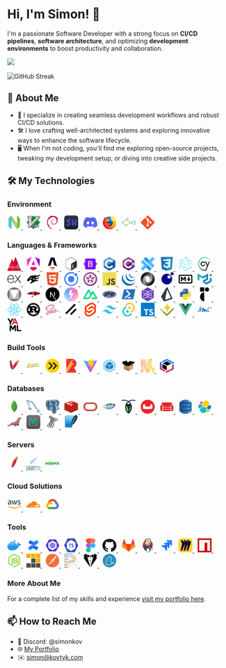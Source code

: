 # Hi, I'm Simon! 👋

I'm a passionate Software Developer with a strong focus on **CI/CD pipelines**, **software architecture**, and optimizing **development environments** to boost productivity and collaboration.

![](https://komarev.com/ghpvc/?username=simonkovtyk&color=5800ff)

<img src="https://streak-stats.demolab.com?user=simonkovtyk&theme=transparent&hide_border=true&border_radius=0&card_width=1012&stroke=EB545400&ring=5800FF&fire=FFFFFF&currStreakNum=FFFFFF&currStreakLabel=FFFFFF&sideNums=FFFFFF&excludeDaysLabel=FFFFFF&sideLabels=FFFFFF&dates=FFFFFF" alt="GitHub Streak" />

## 🚀 About Me

- 🔧 I specialize in creating seamless development workflows and robust CI/CD solutions.
- 🛠️ I love crafting well-architected systems and exploring innovative ways to enhance the software lifecycle.
- 🖥️ When I'm not coding, you'll find me exploring open-source projects, tweaking my development setup, or diving into creative side projects.

## 🛠️ My Technologies

### Environment

<span>
  <a href="https://neovim.io/" target="_blank">
    <img alt="NeoVim" width="32" height="32" src="https://raw.githubusercontent.com/simonkovtyk/simonkovtyk/dd70ea4b8f02d5d86744cde58b4a0bc07e10e16f/docs/images/neovim.svg" />
  </a>
  &nbsp;
  <a href="https://www.vim.org/" target="_blank">
    <img width="32" height="32" src="https://raw.githubusercontent.com/simonkovtyk/simonkovtyk/dd70ea4b8f02d5d86744cde58b4a0bc07e10e16f/docs/images/vim.svg" />
  </a>
  &nbsp;
  <a href="https://www.debian.org/" target="_blank">
    <img width="32" height="32" src="https://raw.githubusercontent.com/simonkovtyk/simonkovtyk/dd70ea4b8f02d5d86744cde58b4a0bc07e10e16f/docs/images/debian.svg" />
  </a>
  &nbsp;
  <a href="https://wezfurlong.org/wezterm/" target="_blank">
    <img width="32" height="32" src="https://raw.githubusercontent.com/simonkovtyk/simonkovtyk/dd70ea4b8f02d5d86744cde58b4a0bc07e10e16f/docs/images/wezterm.svg" />
  </a>
  &nbsp;
  <a href="https://discord.com/" target="_blank">
    <img width="32" height="32" src="https://raw.githubusercontent.com/simonkovtyk/simonkovtyk/dd70ea4b8f02d5d86744cde58b4a0bc07e10e16f/docs/images/discord.svg" />
  </a>
  &nbsp;
  <a href="https://www.mozilla.org/firefox/" target="_blank">
    <img width="32" height="32" src="https://raw.githubusercontent.com/simonkovtyk/simonkovtyk/dd70ea4b8f02d5d86744cde58b4a0bc07e10e16f/docs/images/firefox.svg" />
  </a>
  &nbsp;
  <a href="https://fishshell.com/" target="_blank">
    <img width="32" height="32" src="https://raw.githubusercontent.com/simonkovtyk/simonkovtyk/dd70ea4b8f02d5d86744cde58b4a0bc07e10e16f/docs/images/fish.svg" />
  </a>
  &nbsp;
  <a href="https://git-scm.com/" target="_blank">
    <img width="32" height="32" src="https://raw.githubusercontent.com/simonkovtyk/simonkovtyk/dd70ea4b8f02d5d86744cde58b4a0bc07e10e16f/docs/images/git.svg" />
  </a>
</span>

### Languages & Frameworks

<span>
  <a href="https://analogjs.org/" target="_blank">
    <img width="32" height="32" src="https://raw.githubusercontent.com/simonkovtyk/simonkovtyk/dd70ea4b8f02d5d86744cde58b4a0bc07e10e16f/docs/images/analogjs.svg" />
  </a>
  &nbsp;
  <a href="https://angular.dev/" target="_blank">
    <img width="32" height="32" src="https://raw.githubusercontent.com/simonkovtyk/simonkovtyk/dd70ea4b8f02d5d86744cde58b4a0bc07e10e16f/docs/images/angular.svg" />
  </a>
  &nbsp;
  <a href="https://astro.build/" target="_blank">
    <img width="32" height="32" src="https://raw.githubusercontent.com/simonkovtyk/simonkovtyk/dd70ea4b8f02d5d86744cde58b4a0bc07e10e16f/docs/images/astro.svg" />
  </a>
  &nbsp;
  <a href="https://www.gnu.org/software/bash/manual/bash.html" target="_blank">
    <img width="32" height="32" src="https://raw.githubusercontent.com/simonkovtyk/simonkovtyk/dd70ea4b8f02d5d86744cde58b4a0bc07e10e16f/docs/images/bash.svg" />
  </a>
  &nbsp;
  <a href="https://getbootstrap.com/" target="_blank">
    <img width="32" height="32" src="https://raw.githubusercontent.com/simonkovtyk/simonkovtyk/dd70ea4b8f02d5d86744cde58b4a0bc07e10e16f/docs/images/bootstrap.svg" />
  </a>
  &nbsp;
  <a href="https://www.gnu.org/software/gnu-c-manual/gnu-c-manual.html" target="_blank">
    <img width="32" height="32" src="https://raw.githubusercontent.com/simonkovtyk/simonkovtyk/dd70ea4b8f02d5d86744cde58b4a0bc07e10e16f/docs/images/c.svg" />
  </a>
  &nbsp;
  <a href="https://learn.microsoft.com/dotnet/csharp/tour-of-csharp/" target="_blank">
    <img width="32" height="32" src="https://raw.githubusercontent.com/simonkovtyk/simonkovtyk/dd70ea4b8f02d5d86744cde58b4a0bc07e10e16f/docs/images/csharp.svg" />
  </a>
  &nbsp;
  <a href="https://capacitorjs.com/" target="_blank">
    <img width="32" height="32" src="https://raw.githubusercontent.com/simonkovtyk/simonkovtyk/dd70ea4b8f02d5d86744cde58b4a0bc07e10e16f/docs/images/capacitor.svg" />
  </a>
  &nbsp;
  <a href="https://www.w3.org/TR/2001/WD-css3-roadmap-20010523/" target="_blank">
    <img width="32" height="32" src="https://raw.githubusercontent.com/simonkovtyk/simonkovtyk/dd70ea4b8f02d5d86744cde58b4a0bc07e10e16f/docs/images/css3.svg" />
  </a>
  &nbsp;
  <a href="https://www.electronjs.org/" target="_blank">
    <img width="32" height="32" src="https://raw.githubusercontent.com/simonkovtyk/simonkovtyk/dd70ea4b8f02d5d86744cde58b4a0bc07e10e16f/docs/images/electron.svg" />
  </a>
  &nbsp;
  <a href="https://www.cypress.io/" target="_blank">
    <img width="32" height="32" src="https://raw.githubusercontent.com/simonkovtyk/simonkovtyk/dd70ea4b8f02d5d86744cde58b4a0bc07e10e16f/docs/images/cypress.svg" />
  </a>
  &nbsp;
  <a href="https://expressjs.com/" target="_blank">
    <img width="32" height="32" src="https://raw.githubusercontent.com/simonkovtyk/simonkovtyk/dd70ea4b8f02d5d86744cde58b4a0bc07e10e16f/docs/images/express.svg" />
  </a>
  &nbsp;
  <a href="https://fastify.dev/" target="_blank">
    <img width="32" height="32" src="https://raw.githubusercontent.com/simonkovtyk/simonkovtyk/dd70ea4b8f02d5d86744cde58b4a0bc07e10e16f/docs/images/fastify.svg" />
  </a>
  &nbsp;
  <a href="https://html.spec.whatwg.org/multipage/" target="_blank">
    <img width="32" height="32" src="https://raw.githubusercontent.com/simonkovtyk/simonkovtyk/dd70ea4b8f02d5d86744cde58b4a0bc07e10e16f/docs/images/html5.svg" />
  </a>
  &nbsp;
  <a href="https://ionicframework.com/" target="_blank">
    <img width="32" height="32" src="https://raw.githubusercontent.com/simonkovtyk/simonkovtyk/dd70ea4b8f02d5d86744cde58b4a0bc07e10e16f/docs/images/ionic.svg" />
  </a>
  &nbsp;
  <a href="https://jasmine.github.io/" target="_blank">
    <img width="32" height="32" src="https://raw.githubusercontent.com/simonkovtyk/simonkovtyk/dd70ea4b8f02d5d86744cde58b4a0bc07e10e16f/docs/images/jasmine.svg" />
  </a>
  &nbsp;
  <a href="https://developer.mozilla.org/docs/Web/JavaScript" target="_blank">
    <img width="32" height="32" src="https://raw.githubusercontent.com/simonkovtyk/simonkovtyk/dd70ea4b8f02d5d86744cde58b4a0bc07e10e16f/docs/images/javascript.svg" />
  </a>
  &nbsp;
  <a href="https://jquery.com/" target="_blank">
    <img width="32" height="32" src="https://raw.githubusercontent.com/simonkovtyk/simonkovtyk/dd70ea4b8f02d5d86744cde58b4a0bc07e10e16f/docs/images/jquery.svg" />
  </a>
  &nbsp;
  <a href="https://www.json.org/json-en.html" target="_blank">
    <img width="32" height="32" src="https://raw.githubusercontent.com/simonkovtyk/simonkovtyk/dd70ea4b8f02d5d86744cde58b4a0bc07e10e16f/docs/images/json.svg" />
  </a>
  &nbsp;
  <a href="https://www.lua.org/" target="_blank">
    <img width="32" height="32" src="https://raw.githubusercontent.com/simonkovtyk/simonkovtyk/dd70ea4b8f02d5d86744cde58b4a0bc07e10e16f/docs/images/lua.svg" />
  </a>
  &nbsp;
  <a href="https://commonmark.org/help/" target="_blank">
    <img width="32" height="32" src="https://raw.githubusercontent.com/simonkovtyk/simonkovtyk/dd70ea4b8f02d5d86744cde58b4a0bc07e10e16f/docs/images/markdown.svg" />
  </a>
  &nbsp;
  <a href="https://mui.com/material-ui/" target="_blank">
    <img width="32" height="32" src="https://raw.githubusercontent.com/simonkovtyk/simonkovtyk/dd70ea4b8f02d5d86744cde58b4a0bc07e10e16f/docs/images/material-ui.svg" />
  </a>
  &nbsp;
  <a href="https://m3.material.io/" target="_blank">
    <img width="32" height="32" src="https://raw.githubusercontent.com/simonkovtyk/simonkovtyk/dd70ea4b8f02d5d86744cde58b4a0bc07e10e16f/docs/images/material.svg" />
  </a>
  &nbsp;
  <a href="https://mongoosejs.com/" target="_blank">
    <img width="32" height="32" src="https://raw.githubusercontent.com/simonkovtyk/simonkovtyk/dd70ea4b8f02d5d86744cde58b4a0bc07e10e16f/docs/images/mongoose.js.svg" />
  </a>
  &nbsp;
  <a href="https://nextjs.org/" target="_blank">
    <img width="32" height="32" src="https://raw.githubusercontent.com/simonkovtyk/simonkovtyk/dd70ea4b8f02d5d86744cde58b4a0bc07e10e16f/docs/images/next.js.svg" />
  </a>
  &nbsp;
  <a href="https://nitro.build/" target="_blank">
    <img width="32" height="32" src="https://raw.githubusercontent.com/simonkovtyk/simonkovtyk/dd70ea4b8f02d5d86744cde58b4a0bc07e10e16f/docs/images/nitro.svg" />
  </a>
  &nbsp;
  <a href="https://nuxt.com/" target="_blank">
    <img width="32" height="32" src="https://raw.githubusercontent.com/simonkovtyk/simonkovtyk/dd70ea4b8f02d5d86744cde58b4a0bc07e10e16f/docs/images/nuxtjs.svg" />
  </a>
  &nbsp;
  <a href="https://www.php.net/" target="_blank">
    <img width="32" height="32" src="https://raw.githubusercontent.com/simonkovtyk/simonkovtyk/dd70ea4b8f02d5d86744cde58b4a0bc07e10e16f/docs/images/php.svg" />
  </a>
  &nbsp;
  <a href="https://learn.microsoft.com/powershell/" target="_blank">
    <img width="32" height="32" src="https://raw.githubusercontent.com/simonkovtyk/simonkovtyk/dd70ea4b8f02d5d86744cde58b4a0bc07e10e16f/docs/images/powershell.svg" />
  </a>
  &nbsp;
  <a href="https://preactjs.com/" target="_blank">
    <img width="32" height="32" src="https://raw.githubusercontent.com/simonkovtyk/simonkovtyk/dd70ea4b8f02d5d86744cde58b4a0bc07e10e16f/docs/images/preact.svg" />
  </a>
  &nbsp;
  <a href="https://www.prisma.io/" target="_blank">
    <img width="32" height="32" src="https://raw.githubusercontent.com/simonkovtyk/simonkovtyk/dd70ea4b8f02d5d86744cde58b4a0bc07e10e16f/docs/images/prismajs.svg" />
  </a>
  &nbsp;
  <a href="https://www.python.org/" target="_blank">
    <img width="32" height="32" src="https://raw.githubusercontent.com/simonkovtyk/simonkovtyk/dd70ea4b8f02d5d86744cde58b4a0bc07e10e16f/docs/images/python.svg" />
  </a>
  &nbsp;
  <a href="https://www.radix-ui.com/" target="_blank">
    <img width="32" height="32" src="https://raw.githubusercontent.com/simonkovtyk/simonkovtyk/dd70ea4b8f02d5d86744cde58b4a0bc07e10e16f/docs/images/radixui.svg" />
  </a>
  &nbsp;
  <a href="https://react.dev/" target="_blank">
    <img width="32" height="32" src="https://raw.githubusercontent.com/simonkovtyk/simonkovtyk/dd70ea4b8f02d5d86744cde58b4a0bc07e10e16f/docs/images/react.svg" />
  </a>
  &nbsp;
  <a href="https://www.rust-lang.org/" target="_blank">
    <img width="32" height="32" src="https://raw.githubusercontent.com/simonkovtyk/simonkovtyk/dd70ea4b8f02d5d86744cde58b4a0bc07e10e16f/docs/images/rust.svg" />
  </a>
  &nbsp;
  <a href="https://sass-lang.com/" target="_blank">
    <img width="32" height="32" src="https://raw.githubusercontent.com/simonkovtyk/simonkovtyk/dd70ea4b8f02d5d86744cde58b4a0bc07e10e16f/docs/images/sass.svg" />
  </a>
  &nbsp;
  <a href="https://ui.shadcn.com/" target="_blank">
    <img width="32" height="32" src="https://raw.githubusercontent.com/simonkovtyk/simonkovtyk/dd70ea4b8f02d5d86744cde58b4a0bc07e10e16f/docs/images/shadcn.svg" />
  </a>
  &nbsp;
  <a href="https://svelte.dev/" target="_blank">
    <img width="32" height="32" src="https://raw.githubusercontent.com/simonkovtyk/simonkovtyk/dd70ea4b8f02d5d86744cde58b4a0bc07e10e16f/docs/images/svelte.svg" />
  </a>
  &nbsp;
  <a href="https://tailwindcss.com/" target="_blank">
    <img width="32" height="32" src="https://raw.githubusercontent.com/simonkovtyk/simonkovtyk/dd70ea4b8f02d5d86744cde58b4a0bc07e10e16f/docs/images/tailwind-css.svg" />
  </a>
  &nbsp;
  <a href="https://tauri.app/" target="_blank">
    <img width="32" height="32" src="https://raw.githubusercontent.com/simonkovtyk/simonkovtyk/dd70ea4b8f02d5d86744cde58b4a0bc07e10e16f/docs/images/tauri.svg" />
  </a>
  &nbsp;
  <a href="https://www.typescriptlang.org/" target="_blank">
    <img width="32" height="32" src="https://raw.githubusercontent.com/simonkovtyk/simonkovtyk/dd70ea4b8f02d5d86744cde58b4a0bc07e10e16f/docs/images/typescript.svg" />
  </a>
  &nbsp;
  <a href="https://vitest.dev/" target="_blank">
    <img width="32" height="32" src="https://raw.githubusercontent.com/simonkovtyk/simonkovtyk/dd70ea4b8f02d5d86744cde58b4a0bc07e10e16f/docs/images/vitest.svg" />
  </a>
  &nbsp;
  <a href="https://vuejs.org/" target="_blank">
    <img width="32" height="32" src="https://raw.githubusercontent.com/simonkovtyk/simonkovtyk/dd70ea4b8f02d5d86744cde58b4a0bc07e10e16f/docs/images/vue.js.svg" />
  </a>
  &nbsp;
  <a href="https://www.w3.org/XML/" target="_blank">
    <img width="32" height="32" src="https://raw.githubusercontent.com/simonkovtyk/simonkovtyk/dd70ea4b8f02d5d86744cde58b4a0bc07e10e16f/docs/images/xml.svg" />
  </a
  &nbsp;
  <a href="https://yaml.org/" target="_blank">
    <img width="32" height="32" src="https://raw.githubusercontent.com/simonkovtyk/simonkovtyk/dd70ea4b8f02d5d86744cde58b4a0bc07e10e16f/docs/images/yaml.svg" />
  </a>
</span>

### Build Tools

<span>
  <a href="https://maven.apache.org/" target="_blank">
    <img width="32" height="32" src="https://raw.githubusercontent.com/simonkovtyk/simonkovtyk/dd70ea4b8f02d5d86744cde58b4a0bc07e10e16f/docs/images/apache-maven.svg" />
  </a>
  &nbsp;
  <a href="https://babeljs.io/" target="_blank">
    <img width="32" height="32" src="https://raw.githubusercontent.com/simonkovtyk/simonkovtyk/dd70ea4b8f02d5d86744cde58b4a0bc07e10e16f/docs/images/babel.svg" />
  </a>
  &nbsp;
  <a href="https://esbuild.github.io/" target="_blank">
    <img width="32" height="32" src="https://raw.githubusercontent.com/simonkovtyk/simonkovtyk/dd70ea4b8f02d5d86744cde58b4a0bc07e10e16f/docs/images/esbuild.svg" />
  </a>
  &nbsp;
  <a href="https://rollupjs.org/" target="_blank">
    <img width="32" height="32" src="https://raw.githubusercontent.com/simonkovtyk/simonkovtyk/dd70ea4b8f02d5d86744cde58b4a0bc07e10e16f/docs/images/rollup.svg" />
  </a>
  &nbsp;
  <a href="https://vite.dev/" target="_blank">
    <img width="32" height="32" src="https://raw.githubusercontent.com/simonkovtyk/simonkovtyk/dd70ea4b8f02d5d86744cde58b4a0bc07e10e16f/docs/images/vite.js.svg" />
  </a>
  &nbsp;
  <a href="https://webpack.js.org/" target="_blank">
    <img width="32" height="32" src="https://raw.githubusercontent.com/simonkovtyk/simonkovtyk/dd70ea4b8f02d5d86744cde58b4a0bc07e10e16f/docs/images/webpack.svg" />
  </a>
  &nbsp;
  <a href="https://parceljs.org/" target="_blank">
    <img width="32" height="32" src="https://raw.githubusercontent.com/simonkovtyk/simonkovtyk/05cd82e4cdac43a9d36349f89b5219c21c3a6c9b/docs/images/parcel.svg" />
  </a>
  &nbsp;
  <a href="https://swc.rs/" target="_blank">
    <img width="32" height="32" src="https://raw.githubusercontent.com/simonkovtyk/simonkovtyk/05cd82e4cdac43a9d36349f89b5219c21c3a6c9b/docs/images/swc.svg" />
  </a>
  &nbsp;
  <a href="https://turbo.build/pack/docs" target="_blank">
    <img width="32" height="32" src="https://raw.githubusercontent.com/simonkovtyk/simonkovtyk/05cd82e4cdac43a9d36349f89b5219c21c3a6c9b/docs/images/turbopack.svg" />
  </a>
</span>

### Databases

<span>
  <a href="https://www.mongodb.com/" target="_blank">
    <img width="32" height="32" src="https://raw.githubusercontent.com/simonkovtyk/simonkovtyk/dd70ea4b8f02d5d86744cde58b4a0bc07e10e16f/docs/images/mongodb.svg" />
  </a>
  &nbsp;
  <a href="https://www.mysql.com/" target="_blank">
    <img width="32" height="32" src="https://raw.githubusercontent.com/simonkovtyk/simonkovtyk/dd70ea4b8f02d5d86744cde58b4a0bc07e10e16f/docs/images/mysql.svg" />
  </a>
  &nbsp;
  <a href="https://www.postgresql.org/" target="_blank">
    <img width="32" height="32" src="https://raw.githubusercontent.com/simonkovtyk/simonkovtyk/dd70ea4b8f02d5d86744cde58b4a0bc07e10e16f/docs/images/postgresql.svg" />
  </a>
  &nbsp;
  <a href="https://redis.io/" target="_blank">
    <img width="32" height="32" src="https://raw.githubusercontent.com/simonkovtyk/simonkovtyk/dd70ea4b8f02d5d86744cde58b4a0bc07e10e16f/docs/images/redis.svg" />
  </a>
  &nbsp;
  <a href="https://www.oracle.com/database/" target="_blank">
    <img width="32" height="32" src="https://raw.githubusercontent.com/simonkovtyk/simonkovtyk/6d4a43606f94263ff58b2911f3a5e9438605af01/docs/images/oracle.svg" />
  </a>
  &nbsp;
  <a href="https://cassandra.apache.org/" target="_blank">
    <img width="32" height="32" src="https://raw.githubusercontent.com/simonkovtyk/simonkovtyk/48dc0fb9257285bb296cbdce9f75861918824b61/docs/images/apache-cassandra.svg" />
  </a>
  &nbsp;
  <a href="https://www.cockroachlabs.com/" target="_blank">
    <img width="32" height="32" src="https://raw.githubusercontent.com/simonkovtyk/simonkovtyk/48dc0fb9257285bb296cbdce9f75861918824b61/docs/images/cockroachdb.svg" />
  </a>
  &nbsp;
  <a href="https://www.couchbase.com/" target="_blank">
    <img width="32" height="32" src="https://raw.githubusercontent.com/simonkovtyk/simonkovtyk/48dc0fb9257285bb296cbdce9f75861918824b61/docs/images/couchbase.svg" />
  </a>
  &nbsp;
  <a href="https://couchdb.apache.org/" target="_blank">
    <img width="32" height="32" src="https://github.com/simonkovtyk/simonkovtyk/blob/main/docs/images/couchdb.svg" />
  </a>
  &nbsp;
  <a href="https://aws.amazon.com/dynamodb/" target="_blank">
    <img width="32" height="32" src="https://raw.githubusercontent.com/simonkovtyk/simonkovtyk/48dc0fb9257285bb296cbdce9f75861918824b61/docs/images/dynamodb.svg" />
  </a>
  &nbsp;
  <a href="https://www.elastic.co/elasticsearch" target="_blank">
    <img width="32" height="32" src="https://raw.githubusercontent.com/simonkovtyk/simonkovtyk/48dc0fb9257285bb296cbdce9f75861918824b61/docs/images/elasticsearch.svg" />
  </a>
  &nbsp;
  <a href="https://mariadb.org/" target="_blank">
    <img width="32" height="32" src="https://raw.githubusercontent.com/simonkovtyk/simonkovtyk/48dc0fb9257285bb296cbdce9f75861918824b61/docs/images/mariadb.svg" />
  </a>
  &nbsp;
  <a href="https://memcached.org/" target="_blank">
    <img width="32" height="32" src="https://raw.githubusercontent.com/simonkovtyk/simonkovtyk/48dc0fb9257285bb296cbdce9f75861918824b61/docs/images/memcached.svg" />
  </a>
  &nbsp;
  <a href="https://learn.microsoft.com/sql/sql-server/" target="_blank">
    <img width="32" height="32" src="https://raw.githubusercontent.com/simonkovtyk/simonkovtyk/48dc0fb9257285bb296cbdce9f75861918824b61/docs/images/microsoft-sql-server.svg" />
  </a>
  &nbsp;
  <a href="https://www.sqlite.org/" target="_blank">
    <img width="32" height="32" src="https://raw.githubusercontent.com/simonkovtyk/simonkovtyk/48dc0fb9257285bb296cbdce9f75861918824b61/docs/images/sqlite.svg" />
  </a>
</span>

### Servers

<span>
  <a href="https://www.apache.org/" target="_blank">
    <img width="32" height="32" src="https://raw.githubusercontent.com/simonkovtyk/simonkovtyk/dd70ea4b8f02d5d86744cde58b4a0bc07e10e16f/docs/images/apache.svg" />
  </a>
  &nbsp;
  <a href="https://www.lighttpd.net/" target="_blank">
    <img width="32" height="32" src="https://raw.githubusercontent.com/simonkovtyk/simonkovtyk/dd70ea4b8f02d5d86744cde58b4a0bc07e10e16f/docs/images/lighttpd.svg" />
  </a>
  &nbsp;
  <a href="https://nginx.org/" target="_blank">
    <img width="32" height="32" src="https://raw.githubusercontent.com/simonkovtyk/simonkovtyk/dd70ea4b8f02d5d86744cde58b4a0bc07e10e16f/docs/images/nginx.svg" />
  </a>
</span>

### Cloud Solutions

<span>
  <a href="https://aws.amazon.com/" target="_blank">
    <img width="32" height="32" src="https://raw.githubusercontent.com/simonkovtyk/simonkovtyk/dd70ea4b8f02d5d86744cde58b4a0bc07e10e16f/docs/images/aws.svg" />
  </a>
  &nbsp;
  <a href="https://www.cloudflare.com/" target="_blank">
    <img width="32" height="32" src="https://raw.githubusercontent.com/simonkovtyk/simonkovtyk/dd70ea4b8f02d5d86744cde58b4a0bc07e10e16f/docs/images/cloudflare.svg" />
  </a>
  &nbsp;
  <a href="https://cloud.google.com/" target="_blank">
    <img width="32" height="32" src="https://raw.githubusercontent.com/simonkovtyk/simonkovtyk/dd70ea4b8f02d5d86744cde58b4a0bc07e10e16f/docs/images/google-cloud.svg" />
  </a>
</span>

### Tools

<span>
  <a href="https://www.docker.com/" target="_blank">
    <img width="32" height="32" src="https://raw.githubusercontent.com/simonkovtyk/simonkovtyk/dd70ea4b8f02d5d86744cde58b4a0bc07e10e16f/docs/images/docker.svg" />
  </a>
  &nbsp;
  <a href="https://www.atlassian.com/software/confluence/" target="_blank">
    <img width="32" height="32" src="https://raw.githubusercontent.com/simonkovtyk/simonkovtyk/dd70ea4b8f02d5d86744cde58b4a0bc07e10e16f/docs/images/confluence.svg" />
  </a>
  &nbsp;
  <a href="https://eslint.org/" target="_blank">
    <img width="32" height="32" src="https://raw.githubusercontent.com/simonkovtyk/simonkovtyk/dd70ea4b8f02d5d86744cde58b4a0bc07e10e16f/docs/images/eslint.svg" />
  </a>
  &nbsp;
  <a href="https://typescript-eslint.io/" target="_blank">
    <img width="32" height="32" src="https://raw.githubusercontent.com/simonkovtyk/simonkovtyk/dd70ea4b8f02d5d86744cde58b4a0bc07e10e16f/docs/images/typescript-eslint.svg" />
  </a>
  &nbsp;
  <a href="https://www.figma.com/" target="_blank">
    <img width="32" height="32" src="https://raw.githubusercontent.com/simonkovtyk/simonkovtyk/dd70ea4b8f02d5d86744cde58b4a0bc07e10e16f/docs/images/figma.svg" />
  </a>
  &nbsp;
  <a href="https://github.com/" target="_blank">
    <img width="32" height="32" src="https://raw.githubusercontent.com/simonkovtyk/simonkovtyk/dd70ea4b8f02d5d86744cde58b4a0bc07e10e16f/docs/images/github.svg" />
  </a>
  &nbsp;
  <a href="https://about.gitlab.com/" target="_blank">
    <img width="32" height="32" src="https://raw.githubusercontent.com/simonkovtyk/simonkovtyk/dd70ea4b8f02d5d86744cde58b4a0bc07e10e16f/docs/images/gitlab.svg" />
  </a>
  &nbsp;
  <a href="https://www.jenkins.io/" target="_blank">
    <img width="32" height="32" src="https://raw.githubusercontent.com/simonkovtyk/simonkovtyk/dd70ea4b8f02d5d86744cde58b4a0bc07e10e16f/docs/images/jenkins.svg" />
  </a>
  &nbsp;
  <a href="https://www.atlassian.com/software/jira/" target="_blank">
    <img width="32" height="32" src="https://raw.githubusercontent.com/simonkovtyk/simonkovtyk/dd70ea4b8f02d5d86744cde58b4a0bc07e10e16f/docs/images/jira.svg" />
  </a>
  &nbsp;
  <a href="https://miro.com/" target="_blank">
    <img width="32" height="32" src="https://raw.githubusercontent.com/simonkovtyk/simonkovtyk/dd70ea4b8f02d5d86744cde58b4a0bc07e10e16f/docs/images/miro.svg" />
  </a>
  &nbsp;
  <a href="https://www.npmjs.com/" target="_blank">
    <img width="32" height="32" src="https://raw.githubusercontent.com/simonkovtyk/simonkovtyk/dd70ea4b8f02d5d86744cde58b4a0bc07e10e16f/docs/images/npm.svg" />
  </a>
  &nbsp;
  <a href="https://nodejs.org/" target="_blank">
    <img width="32" height="32" src="https://raw.githubusercontent.com/simonkovtyk/simonkovtyk/dd70ea4b8f02d5d86744cde58b4a0bc07e10e16f/docs/images/node.js.svg" />
  </a>
  &nbsp;
  <a href="https://pnpm.io/" target="_blank">
    <img width="32" height="32" src="https://raw.githubusercontent.com/simonkovtyk/simonkovtyk/dd70ea4b8f02d5d86744cde58b4a0bc07e10e16f/docs/images/pnpm.svg" />
  </a>
  &nbsp;
  <a href="https://www.postman.com/" target="_blank">
    <img width="32" height="32" src="https://raw.githubusercontent.com/simonkovtyk/simonkovtyk/dd70ea4b8f02d5d86744cde58b4a0bc07e10e16f/docs/images/postman.svg" />
  </a>
  &nbsp;
  <a href="https://prettier.io/" target="_blank">
    <img width="32" height="32" src="https://raw.githubusercontent.com/simonkovtyk/simonkovtyk/dd70ea4b8f02d5d86744cde58b4a0bc07e10e16f/docs/images/prettier.svg" />
  </a>
  &nbsp;
  <a href="https://stylelint.io/" target="_blank">
    <img width="32" height="32" src="https://raw.githubusercontent.com/simonkovtyk/simonkovtyk/dd70ea4b8f02d5d86744cde58b4a0bc07e10e16f/docs/images/stylelint.svg" />
  </a>
  &nbsp;
  <a href="https://yarnpkg.com/" target="_blank">
    <img width="32" height="32" src="https://raw.githubusercontent.com/simonkovtyk/simonkovtyk/dd70ea4b8f02d5d86744cde58b4a0bc07e10e16f/docs/images/yarn.svg" />
  </a>
</span>

### More About Me
For a complete list of my skills and experience <a href="https://kovtyk.com/" target="_blank">visit my portfolio here</a>.

## 📫 How to Reach Me

- 💬 Discord: @simonkov
- 🌐 [My Portfolio](https://kovtyk.com)
- ✉️ [simon@kovtyk.com](mailto:simon@kovtyk.com)
